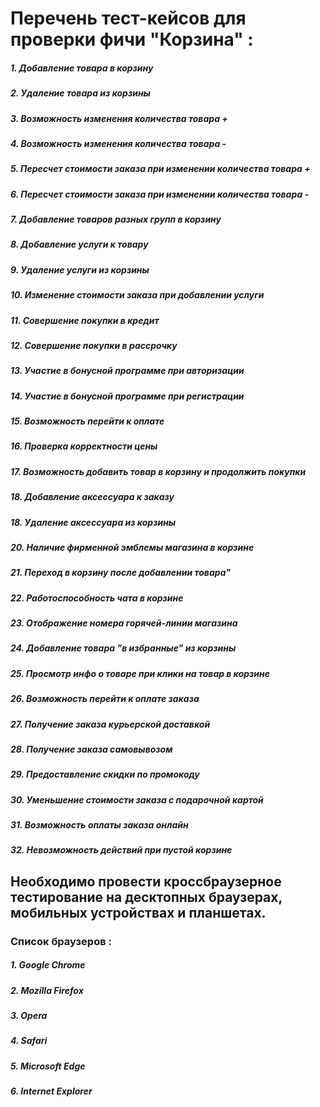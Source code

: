 
# Перечень тест-кейсов для проверки фичи "Корзина" :  
##### 1. Добавление товара в корзину
##### 2. Удаление товара из корзины
##### 3. Возможность изменения количества товара + 
##### 4. Возможность изменения количества товара - 
##### 5. Пересчет стоимости заказа при изменении количества товара + 
##### 6. Пересчет стоимости заказа при изменении количества товара - 
##### 7. Добавление товаров разных групп в корзину
##### 8. Добавление услуги к товару
##### 9. Удаление услуги из корзины
##### 10. Изменение стоимости заказа при добавлении услуги
##### 11. Совершение покупки в кредит
##### 12. Совершение покупки в рассрочку
##### 13. Участие в бонусной программе при авторизации
##### 14. Участие в бонусной программе при регистрации
##### 15. Возможность перейти к оплате
##### 16. Проверка корректности цены
##### 17. Возможность добавить товар в корзину и продолжить покупки
##### 18. Добавление аксессуара к заказу
##### 18. Удаление аксессуара из корзины
##### 20. Наличие фирменной эмблемы магазина в корзине
##### 21. Переход в корзину после добавлении товара"
##### 22. Работоспособность чата в корзине
##### 23. Отображение номера горячей-линии магазина
##### 24. Добавление товара "в избранные" из корзины
##### 25. Просмотр инфо о товаре при клики на товар в корзине
##### 26. Возможность перейти к оплате заказа
##### 27. Получение заказа курьерской доставкой
##### 28. Получение заказа самовывозом
##### 29. Предоставление скидки по промокоду
##### 30. Уменьшение стоимости заказа с подарочной картой
##### 31. Возможность оплаты заказа онлайн
##### 32. Невозможность действий при пустой корзине

## Необходимо провести кроссбраузерное тестирование на десктопных браузерах, мобильных устройствах и планшетах.  
### Список браузеров :  
##### 1. Google Chrome
##### 2. Mozilla Firefox
##### 3. Opera
##### 4. Safari
##### 5. Microsoft Edge
##### 6. Internet Explorer
